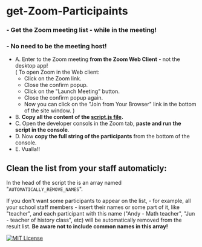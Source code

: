 # get-Zoom-Participaints

### - Get the Zoom meeting list - while in the meeting!
### - No need to be the meeting host!

- A. Enter to the Zoom meeting **from the Zoom Web Client** - not the desktop app!
 <br/>(
  To open Zoom in the Web client:
    - Click on the Zoom link.
    - Close the confirm popup.
    - Click on the "Launch Meeting" button.
    - Close the confirm popup again.
    - Now you can click on the "Join from Your Browser" link in the bottom of the site window.
)
- B. **Copy all the content of the [**script.js file**](https://github.com/EtsHasade/get-Zoom-Participaints/blob/main/script.js).**
- C. Open the developer consols in the Zoom tab, **paste and run the script in the console**.
- D. Now **copy the full string of the participants** from the bottom of the console.
- E. Vualla!!

## Clean the list from your staff automaticly:
In the head of the script the is an array named "``AUTOMATICALLY_REMOVE_NAMES``".

If you don't want some participants to appear on the list, - for example, all your school staff members - insert their names or some part of it, like "teacher", and each participant with this name ("Andy - Math teacher", "Jun - teacher of history class", etc) will be automatically removed from the result list.
**Be aware not to include common names in this array!**

[![MIT License](https://img.shields.io/badge/License-MIT-green.svg)](https://choosealicense.com/licenses/mit/)
